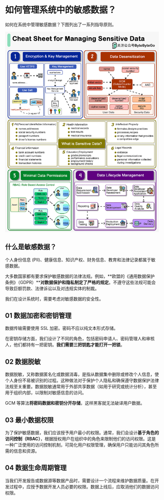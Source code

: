 

# 如何管理系统中的敏感数据？

如何在系统中管理敏感数据？下图列出了一系列指导原则。

![图片](assets/1709791418-d5261255ffbdc823b1776255f6c7690c.gif)

## 什么是敏感数据？

个人身份信息 (PII)、健康信息、知识产权、财务信息、教育和法律记录都属于敏感数据。

大多数国家都有要求保护敏感数据的法律法规。例如，**欧盟的《通用数据保护条例》（GDPR）****对数据保护和隐私制定了严格的规定**。不遵守这些法规可能会导致巨额罚款、法律诉讼以及对违规实体的制裁。

我们在设计系统时，需要考虑对敏感数据的安全性。

## 01 数据加密和密钥管理

数据传输需要使用 SSL 加密。密码不应以纯文本形式存储。

在密钥存储方面，我们设计了不同的角色，包括密码申请人、密码管理人和审核人，他们都持有一把密钥。**我们需要三把钥匙才能打开一把锁**。

## 02 数据脱敏

数据脱敏，又称数据匿名化或数据消毒，是指从数据集中删除或修改个人信息，使个人身份不易被识别的过程。这种做法对于保护个人隐私和确保遵守数据保护法律法规至关重要。数据脱敏通常用于外部共享数据（如用于研究或统计分析），甚至用于组织内部，以限制对敏感信息的访问。

GCM 等算法**将密码数据和密钥分开存储**，这样黑客就无法破译用户数据。

## 03 最小数据权限

为了保护敏感数据，我们应该授予用户最小的权限。通常，我们会设计**基于角色的访问控制（RBAC）**，根据授权用户在组织中的角色来限制他们的访问权限。这是一种广泛使用的访问控制机制，可简化用户权限管理，确保用户只能访问其角色所需的信息和资源。

## 04 数据生命周期管理

当我们开发报告或数据源等数据产品时，需要设计一个流程来维护数据质量。在开发过程中，应授予数据开发人员必要的权限。数据上线后，应取消他们的数据访问权限。
